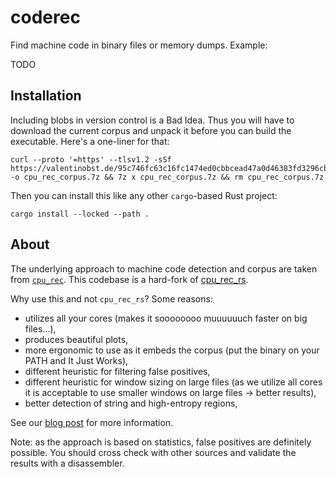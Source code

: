 # coderec

Find machine code in binary files or memory dumps. Example:

TODO

## Installation

Including blobs in version control is a Bad Idea. Thus you will have to
download the current corpus and unpack it before you can build the executable.
Here's a one-liner for that:

```
curl --proto '=https' --tlsv1.2 -sSf https://valentinobst.de/95c746fc63c16fc1474ed0cbbcead47a0d46383fd3296cbbef86db5ed4a362cf/cpu_rec_corpus.7z -o cpu_rec_corpus.7z && 7z x cpu_rec_corpus.7z && rm cpu_rec_corpus.7z
```

Then you can install this like any other `cargo`-based Rust project:

```
cargo install --locked --path .
```

## About

The underlying approach to machine code detection and corpus are taken from
[`cpu_rec`](https://github.com/airbus-seclab/cpu_rec/). This codebase is a
hard-fork of [cpu_rec_rs](https://github.com/trou/cpu_rec_rs).

Why use this and not `cpu_rec_rs`? Some reasons:

- utilizes all your cores (makes it soooooooo muuuuuuch faster on big files...),
- produces beautiful plots,
- more ergonomic to use as it embeds the corpus (put the binary on your PATH and It Just Works),
- different heuristic for filtering false positives,
- different heuristic for window sizing on large files (as we utilize all cores
  it is acceptable to use smaller windows on large files -> better results),
- better detection of string and high-entropy regions,

See our [blog post](TODO) for more information.

Note: as the approach is based on statistics, false positives are definitely
possible. You should cross check with other sources and validate the results
with a disassembler.
